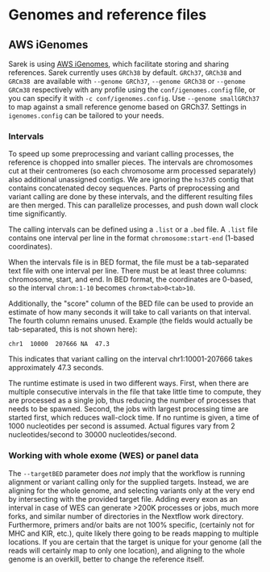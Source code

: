 # Genomes and reference files

## AWS iGenomes

Sarek is using [AWS iGenomes](https://ewels.github.io/AWS-iGenomes/), which facilitate storing and sharing references.
Sarek currently uses `GRCh38` by default.
`GRCh37`,  `GRCh38` and `GRCm38 `are available with `--genome GRCh37`, `--genome GRCh38` or `--genome GRCm38` respectively with any profile using the `conf/igenomes.config` file, or you can specify it with `-c conf/igenomes.config`.
Use `--genome smallGRCh37` to map against a small reference genome based on GRCh37.
Settings in `igenomes.config` can be tailored to your needs.

### Intervals

To speed up some preprocessing and variant calling processes, the reference is chopped into smaller pieces.
The intervals are chromosomes cut at their centromeres (so each chromosome arm processed separately) also additional unassigned contigs.
We are ignoring the `hs37d5` contig that contains concatenated decoy sequences.
Parts of preprocessing and variant calling are done by these intervals, and the different resulting files are then merged.
This can parallelize processes, and push down wall clock time significantly.

The calling intervals can be defined using a `.list` or a `.bed` file.
A `.list` file contains one interval per line in the format `chromosome:start-end` (1-based coordinates).

When the intervals file is in BED format, the file must be a tab-separated text file with one interval per line.
There must be at least three columns: chromosome, start, and end.
In BED format, the coordinates are 0-based, so the interval `chrom:1-10` becomes `chrom<tab>0<tab>10`.

Additionally, the "score" column of the BED file can be used to provide an estimate of how many seconds it will take to call variants on that interval.
The fourth column remains unused.
Example (the fields would actually be tab-separated, this is not shown here):

`chr1  10000  207666 NA  47.3`

This indicates that variant calling on the interval chr1:10001-207666 takes approximately 47.3 seconds.

The runtime estimate is used in two different ways.
First, when there are multiple consecutive intervals in the file that take little time to compute, they are processed as a single job, thus reducing the number of processes that needs to be spawned.
Second, the jobs with largest processing time are started first, which reduces wall-clock time.
If no runtime is given, a time of 1000 nucleotides per second is assumed.
Actual figures vary from 2 nucleotides/second to 30000 nucleotides/second.

### Working with whole exome (WES) or panel data

The `--targetBED` parameter does _not_  imply that the workflow is running alignment or variant calling only for the supplied targets.
Instead, we are aligning for the whole genome, and selecting variants only at the very end by intersecting with the provided target file.
Adding every exon as an interval in case of WES can generate >200K processes or jobs, much more forks, and similar number of directories in the Nextflow work directory.
Furthermore, primers and/or baits are not 100% specific, (certainly not for MHC and KIR, etc.), quite likely there going to be reads mapping to multiple locations.
If you are certain that the target is unique for your genome (all the reads will certainly map to only one location), and aligning to the whole genome is an overkill, better to change the reference itself.
